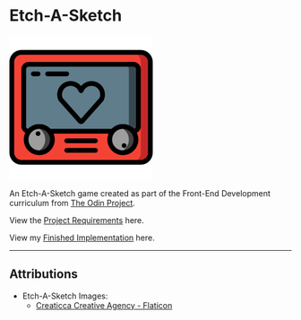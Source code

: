 # Etch-A-Sketch

![Image of an Etch-A-Sketch](/Assets/etch-a-sketch-md.png)

An Etch-A-Sketch game created as part of the Front-End Development curriculum from [The Odin Project](https://www.theodinproject.com/ "The Odin Project Website").

View the [Project Requirements](https://www.theodinproject.com/paths/foundations/courses/foundations/lessons/etch-a-sketch-project "Etch-A-Sketch Requirements") here.

View my [Finished Implementation](https://sivnerof.github.io/Etch-A-Sketch/ "My Etch-A-Sketch Site") here.

---

## Attributions

* Etch-A-Sketch Images:
    * [Creaticca Creative Agency - Flaticon](https://www.flaticon.com/free-icons/etch-a-sketch "Flaticon.com")